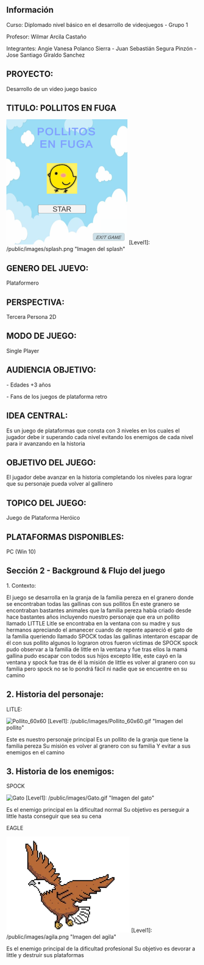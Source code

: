 <h2>Información</h2>
<p>Curso: Diplomado nivel básico en el desarrollo de videojuegos - Grupo 1</p>
<P>Profesor: Wilmar Arcila Castaño</p>
<P>Integrantes: Angie Vanesa Polanco Sierra - Juan Sebastián Segura Pinzón - Jose Santiago Giraldo Sanchez</p>
<h2>PROYECTO:</h2>
<P>Desarrollo de un video juego basico</p>
<h2>TITULO: POLLITOS EN FUGA</h2>
<img src="./public/images/splash.PNG" alt="splash">
<!-- Referencias para las imagenes -->
[Level1]: /public/images/splash.png "Imagen del splash"
<h2>GENERO DEL JUEVO:</h2>
<P> Plataformero </p>
<h2>PERSPECTIVA:</h2>
<P>Tercera Persona 2D</p>
<h2>MODO DE JUEGO:</h2>
<P>Single Player</p>
<h2>AUDIENCIA OBJETIVO: </h2>
<P>- Edades +3 años</p>
<P>- Fans de los juegos de plataforma retro</p>
<h2>IDEA CENTRAL:</h2>
<P>Es un juego de plataformas que consta con 3 niveles en los cuales el jugador debe ir superando cada nivel evitando los enemigos de cada nivel para ir avanzando en la historia</p>
<h2>OBJETIVO DEL JUEGO:</h2>
<P>El jugador debe avanzar en la historia completando los niveles para lograr que su personaje pueda volver al gallinero</p>
<h2>TOPICO DEL JUEGO:</h2>
<P>Juego de Plataforma Heróico</p>
<h2>PLATAFORMAS DISPONIBLES:</h2>
<P>PC (Win 10)</p>
<h2>Sección 2 - Background & Flujo del juego</h2>
<P>1. Contexto:</p> 
<P>El juego se desarrolla en la granja de la familia pereza en el granero donde se encontraban todas las gallinas con sus pollitos
En este granero se encontraban bastantes animales que la familia pereza había criado desde hace bastantes años 
incluyendo nuestro personaje que era un pollito llamado LITTLE
Litle se encontraba en la ventana con su madre y sus hermanos apreciando el amanecer 
cuando de repente apareció el gato de la familia queriendo llamado SPOCK 
todas las gallinas intentaron escapar de él con sus pollito 
algunos lo lograron otros fueron víctimas de SPOCK 
spock pudo observar a la familia de little en la ventana y fue tras ellos la mamá gallina pudo escapar con todos sus hijos excepto litle, este cayó en la ventana y spock fue tras de él
la misión de little es volver al granero con su familia pero spock no se lo pondrá fácil ni nadie que se encuentre en su camino</p> 
<h2>2. Historia del personaje:</h2> 
<P>LITLE:</p> 
<img src="./personaje/Pollito_60x60.gif" alt="Pollito_60x60">
<!-- Referencias para las imagenes -->
[Level1]: /public/images/Pollito_60x60.gif "Imagen del pollito"
<P>Este es nuestro personaje principal
Es un pollito de la granja que tiene la familia pereza
Su misión es volver al granero con su familia
Y evitar a sus enemigos en el camino</p> 
<h2>3. Historia de los enemigos:</h2>  
<P>SPOCK</p>
<img src="./personaje/Gato.gif" alt="Gato">
<!-- Referencias para las imagenes -->
[Level1]: /public/images/Gato.gif "Imagen del gato"
<P>Es el enemigo principal en la dificultad normal
Su objetivo es perseguir a little hasta conseguir que sea su cena</p>
<P>EAGLE</p>
<img src="./personaje/agila.png" alt="agila">
<!-- Referencias para las imagenes -->
[Level1]: /public/images/agila.png "Imagen del agila"
<P>Es el enemigo principal de la dificultad profesional
Su objetivo es devorar a little y destruir sus plataformas</p>






